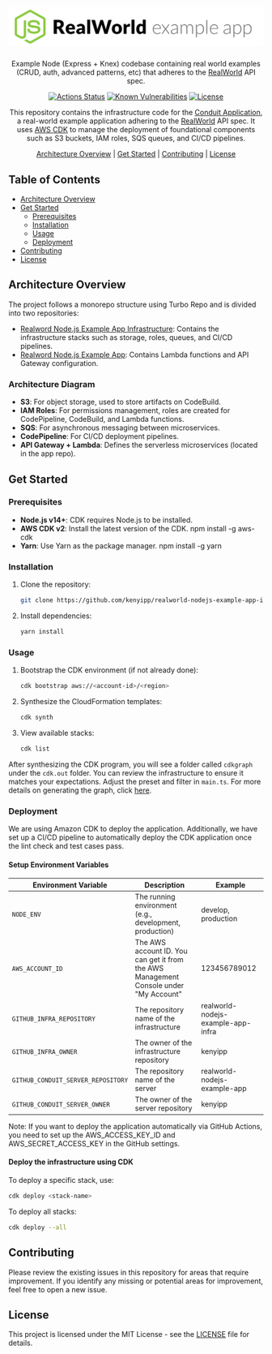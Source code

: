 # ![Node.js / Express / Typescript / MySql / Knex Example App](./.github/images/logo.png)

<p align="center">
Example Node (Express + Knex) codebase containing real world examples (CRUD, auth, advanced patterns, etc) that adheres to the <a href="https://github.com/gothinkster/realworld-example-apps">RealWorld</a> API spec.
</p>

<!-- The badges section -->
<p align="center">
<a href="https://github.com/kenyipp/realworld-nodejs-example-app-infra/actions/workflows/ci.yml"><img src="https://github.com/kenyipp/realworld-nodejs-example-app-infra/workflows/Continuous Integration/badge.svg" alt="Actions Status"></a>
<!-- Snyk.io vulnerabilities badge -->
<a href="https://snyk.io/test/github/kenyipp/realworld-nodejs-example-app-infra"><img src="https://snyk.io/test/github/kenyipp/realworld-nodejs-example-app-infra/badge.svg" alt="Known Vulnerabilities"></a>
<!-- Shields.io license badge -->
<a href="https://github.com/kenyipp/realworld-nodejs-example-app-infra/blob/develop/LICENSE"><img alt="License" src="https://img.shields.io/npm/l/downsample"/></a>
</p>

<p align="center">
   This repository contains the infrastructure code for the <a href="https://github.com/kenyipp/realworld-nodejs-example-app">Conduit Application</a>, a real-world example application adhering to the <a href="https://github.com/gothinkster/realworld-example-apps">RealWorld</a> API spec. It uses <a href="https://docs.aws.amazon.com/cdk/v2/guide/getting_started.html">AWS CDK</a> to manage the deployment of foundational components such as S3 buckets, IAM roles, SQS queues, and CI/CD pipelines.
</p>

<p align="center">
   <a href="#architecture-overview">Architecture Overview</a>
   <span>|</span>
   <a href="#get-started">Get Started</a>
   <span>|</span>
   <a href="#contributing">Contributing</a>
   <span>|</span>
   <a href="#license">License</a>
</p>

## Table of Contents

- [Architecture Overview](#architecture-overview)
- [Get Started](#get-started)
  - [Prerequisites](#prerequisites)
  - [Installation](#installation)
  - [Usage](#usage)
  - [Deployment](#deployment)
- [Contributing](#contributing)
- [License](#license)

## Architecture Overview

The project follows a monorepo structure using Turbo Repo and is divided into two
repositories:

- [Realword Node.js Example App Infrastructure](https://github.com/kenyipp/realworld-nodejs-example-app-infra):
  Contains the infrastructure stacks such as storage, roles, queues, and CI/CD
  pipelines.
- [Realword Node.js Example App](https://github.com/kenyipp/realworld-nodejs-example-app):
  Contains Lambda functions and API Gateway configuration.

### Architecture Diagram

- **S3**: For object storage, used to store artifacts on CodeBuild.
- **IAM Roles**: For permissions management, roles are created for CodePipeline,
  CodeBuild, and Lambda functions.
- **SQS**: For asynchronous messaging between microservices.
- **CodePipeline**: For CI/CD deployment pipelines.
- **API Gateway + Lambda**: Defines the serverless microservices (located in the app
  repo).

## Get Started

### Prerequisites

- **Node.js v14+**: CDK requires Node.js to be installed.
- **AWS CDK v2**: Install the latest version of the CDK. npm install -g aws-cdk
- **Yarn**: Use Yarn as the package manager. npm install -g yarn

### Installation

1. Clone the repository:

   ```sh
   git clone https://github.com/kenyipp/realworld-nodejs-example-app-infra
   ```

2. Install dependencies:

   ```sh
   yarn install
   ```

### Usage

1. Bootstrap the CDK environment (if not already done):

   ```sh
   cdk bootstrap aws://<account-id>/<region>
   ```

2. Synthesize the CloudFormation templates:

   ```sh
   cdk synth
   ```

3. View available stacks:

   ```sh
   cdk list
   ```

After synthesizing the CDK program, you will see a folder called `cdkgraph` under the
`cdk.out` folder. You can review the infrastructure to ensure it matches your
expectations. Adjust the preset and filter in `main.ts`. For more details on
generating the graph, click [here](#).

### Deployment

We are using Amazon CDK to deploy the application. Additionally, we have set up a
CI/CD pipeline to automatically deploy the CDK application once the lint check and
test cases pass.

#### Setup Environment Variables

| **Environment Variable**           | **Description**                                                                       | **Example**                        |
| ---------------------------------- | ------------------------------------------------------------------------------------- | ---------------------------------- |
| `NODE_ENV`                         | The running environment (e.g., development, production)                               | develop, production                |
| `AWS_ACCOUNT_ID`                   | The AWS account ID. You can get it from the AWS Management Console under "My Account" | 123456789012                       |
| `GITHUB_INFRA_REPOSITORY`          | The repository name of the infrastructure                                             | realworld-nodejs-example-app-infra |
| `GITHUB_INFRA_OWNER`               | The owner of the infrastructure repository                                            | kenyipp                            |
| `GITHUB_CONDUIT_SERVER_REPOSITORY` | The repository name of the server                                                     | realworld-nodejs-example-app       |
| `GITHUB_CONDUIT_SERVER_OWNER`      | The owner of the server repository                                                    | kenyipp                            |

Note: If you want to deploy the application automatically via GitHub Actions, you
need to set up the AWS_ACCESS_KEY_ID and AWS_SECRET_ACCESS_KEY in the GitHub
settings.

#### Deploy the infrastructure using CDK

To deploy a specific stack, use:

```sh
cdk deploy <stack-name>
```

To deploy all stacks:

```sh
cdk deploy --all
```

## Contributing

Please review the existing issues in this repository for areas that require
improvement. If you identify any missing or potential areas for improvement, feel
free to open a new issue.

## License

This project is licensed under the MIT License - see the [LICENSE](LICENSE) file for
details.
